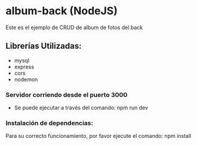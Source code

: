 # album-back (NodeJS)

Este es el ejemplo de CRUD de album de fotos del back

## Librerías Utilizadas:
- mysql
- express
- cors
- nodemon

### Servidor corriendo desde el puerto 3000
- Se puede ejecutar a través del comando: npm run dev

### Instalación de dependencias:
Para su correcto funcionamiento, por favor ejecute el comando: npm install
